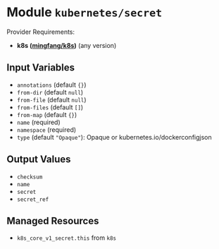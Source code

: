 
# Module `kubernetes/secret`

Provider Requirements:
* **k8s ([mingfang/k8s](https://registry.terraform.io/providers/mingfang/k8s/latest))** (any version)

## Input Variables
* `annotations` (default `{}`)
* `from-dir` (default `null`)
* `from-file` (default `null`)
* `from-files` (default `[]`)
* `from-map` (default `{}`)
* `name` (required)
* `namespace` (required)
* `type` (default `"Opaque"`): Opaque or kubernetes.io/dockerconfigjson

## Output Values
* `checksum`
* `name`
* `secret`
* `secret_ref`

## Managed Resources
* `k8s_core_v1_secret.this` from `k8s`

